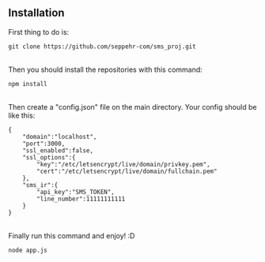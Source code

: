 <h2>Installation</h2>
First thing to do is: <br>

```
git clone https://github.com/seppehr-com/sms_proj.git
```

<br>
Then you should install the repositories with this command: <br>

```
npm install
```

<br>
Then create a "config.json" file on the main directory.
Your config should be like this:

```
{
    "domain":"localhost",
    "port":3000,
    "ssl_enabled":false,
    "ssl_options":{
        "key":"/etc/letsencrypt/live/domain/privkey.pem",
        "cert":"/etc/letsencrypt/live/domain/fullchain.pem"
    },
    "sms_ir":{
        "api_key":"SMS_TOKEN",
        "line_number":11111111111
    }
}
```

<br>
Finally run this command and enjoy! :D <br>

```
node app.js
```
